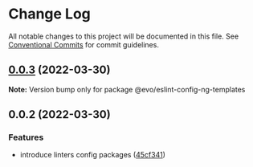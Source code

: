 # Change Log

All notable changes to this project will be documented in this file.
See [Conventional Commits](https://conventionalcommits.org) for commit guidelines.

## [0.0.3](https://github.com/evotor/evo-frontend-linters/compare/@evo/eslint-config-ng-templates@0.0.2...@evo/eslint-config-ng-templates@0.0.3) (2022-03-30)

**Note:** Version bump only for package @evo/eslint-config-ng-templates





## 0.0.2 (2022-03-30)


### Features

* introduce linters config packages ([45cf341](https://github.com/evotor/evo-frontend-linters/commit/45cf341cbe22ae1d79d781fbf133714a00f61cfd))
